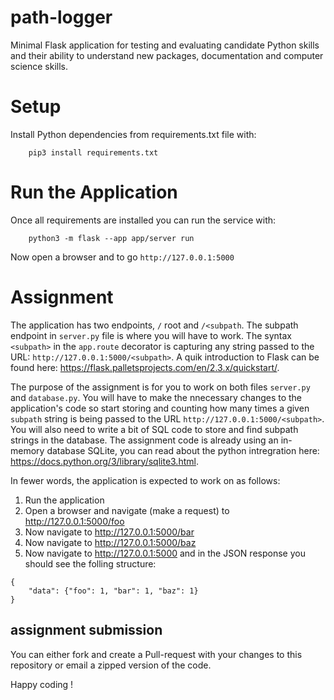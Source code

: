 # path-logger

Minimal Flask application for testing and evaluating
candidate Python skills and their ability to understand
new packages, documentation and computer science skills.

Setup
=====

Install Python dependencies from requirements.txt file with:

```
    pip3 install requirements.txt
```


Run the Application
===================

Once all requirements are installed you can run the service with:

```
    python3 -m flask --app app/server run
```

Now open a browser and to go `http://127.0.0.1:5000` 


Assignment
==========

The application has two endpoints, `/` root and `/<subpath`. The subpath endpoint in `server.py` file is where you will have to work. The syntax `<subpath>` in the `app.route` decorator is capturing any string passed to the URL: `http://127.0.0.1:5000/<subpath>`. A quik introduction to Flask can be found here: https://flask.palletsprojects.com/en/2.3.x/quickstart/.

The purpose of the assignment is for you to work on both files `server.py` and `database.py`. You will have to make the nnecessary changes to the application's code so start storing and counting how many times a given `subpath` string is being passed to the URL `http://127.0.0.1:5000/<subpath>`. You will also need to write a bit of SQL code to store and find subpath strings in the database. The assignment code is already using an in-memory database SQLite, you can read about the python intregration here: https://docs.python.org/3/library/sqlite3.html.

In fewer words, the application is expected to work on as follows:

1) Run the application
2) Open a browser and navigate (make a request) to http://127.0.0.1:5000/foo
3) Now navigate to http://127.0.0.1:5000/bar
4) Now navigate to http://127.0.0.1:5000/baz
5) Now navigate to http://127.0.0.1:5000 and in the JSON response you should see the folling structure:

```
{
    "data": {"foo": 1, "bar": 1, "baz": 1}
}
```

assignment submission
---------------------

You can either fork and create a Pull-request with your changes to this repository or email a zipped version of the code.

Happy coding !